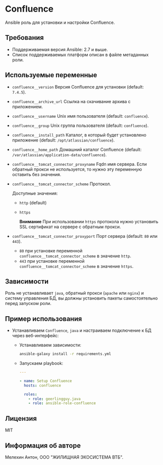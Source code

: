 Confluence
==========

Ansible роль для установки и настройки Confluence.

Требования
----------

- Поддерживаемая версия Ansible: 2.7 и выше.
- Список поддерживаемых платформ описан в файле метаданных роли.

Используемые переменные
-----------------------

- `confluence__version` Версия Confluence для установки (default: `7.4.5`).
- `confluence__archive_url` Ссылка на скачивание архива с приложением.
- `confluence__username` Unix имя пользователя (default: `confluence`).
- `confluence__group` Unix группа пользователя (default: `confluence`).
- `confluence__install_path` Каталог, в который будет установлено приложение (default: `/opt/atlassian/confluence`).
- `confluence__home_path` Домашний каталог Confluence (default: `/var/atlassian/application-data/confluence`).
- `confluence__tomcat_connector_proxyname` Fqdn имя сервера. Если обратный прокси не используется, то нужно эту переменную оставить без значения.
- `confluence__tomcat_connector_scheme` Протокол.

  Доступные значения:
  - `http` (default)
  - `https`

    **Внимание** При использовании `https` протокола нужно установить SSL сертификат на сервере с обратным прокси.

- `confluence__tomcat_connector_proxyport` Порт сервера (default: `80` или `443`).
  - `80` при установке переменной `confluence__tomcat_connector_scheme` в значение `http`.
  - `443` при установке переменной `confluence__tomcat_connector_scheme` в значение `https`.

Зависимости
-----------

Роль не устанавливает `java`, обратный прокси (`apache` или `nginx`) и систему управления БД, вы должны установить пакеты самостоятельно перед запуском роли.

Пример использования
--------------------

- Устанавливаем `Confluence`, `java` и настраиваем подключение к БД через веб-интерфейс:

  - Устанавливаем зависимости:

    ```bash
    ansible-galaxy install -r requirements.yml
    ```

  - Запускаем playbook:

    ```yaml
    ---

    - name: Setup Confluence
      hosts: confluence

      roles:
        - role: geerlingguy.java
        - role: ansible-role-confluence
    ```

Лицензия
--------

MIT

Информация об авторе
--------------------

Мелехин Антон, ООО "ЖИЛИЩНАЯ ЭКОСИСТЕМА ВТБ".
